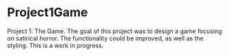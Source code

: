 # Project1Game
Project 1:  The Game.
The goal of this project was to design a game focusing on satirical horror.  The functionality could be improved, as
well as the styling.  This is a work in progress.
